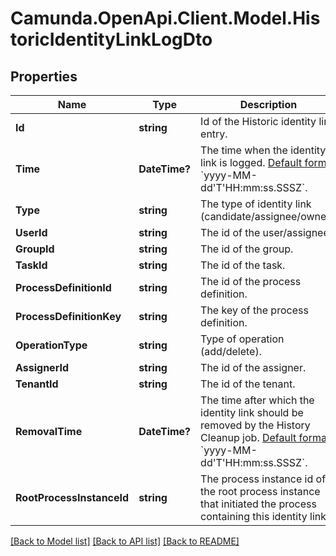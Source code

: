 # Camunda.OpenApi.Client.Model.HistoricIdentityLinkLogDto

## Properties

Name | Type | Description | Notes
------------ | ------------- | ------------- | -------------
**Id** | **string** | Id of the Historic identity link entry. | [optional] 
**Time** | **DateTime?** | The time when the identity link is logged.  [Default format](https://docs.camunda.org/manual/7.16/reference/rest/overview/date-format/) &#x60;yyyy-MM-dd&#39;T&#39;HH:mm:ss.SSSZ&#x60;. | [optional] 
**Type** | **string** | The type of identity link (candidate/assignee/owner). | [optional] 
**UserId** | **string** | The id of the user/assignee. | [optional] 
**GroupId** | **string** | The id of the group. | [optional] 
**TaskId** | **string** | The id of the task. | [optional] 
**ProcessDefinitionId** | **string** | The id of the process definition. | [optional] 
**ProcessDefinitionKey** | **string** | The key of the process definition. | [optional] 
**OperationType** | **string** | Type of operation (add/delete). | [optional] 
**AssignerId** | **string** | The id of the assigner. | [optional] 
**TenantId** | **string** | The id of the tenant. | [optional] 
**RemovalTime** | **DateTime?** | The time after which the identity link should be removed by the History Cleanup job.  [Default format](https://docs.camunda.org/manual/7.16/reference/rest/overview/date-format/) &#x60;yyyy-MM-dd&#39;T&#39;HH:mm:ss.SSSZ&#x60;. | [optional] 
**RootProcessInstanceId** | **string** | The process instance id of the root process instance that initiated the process containing this identity link. | [optional] 

[[Back to Model list]](../README.md#documentation-for-models) [[Back to API list]](../README.md#documentation-for-api-endpoints) [[Back to README]](../README.md)

